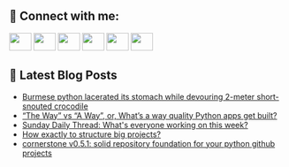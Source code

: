 ## 🔎 Connect with me:
[<img height="32" width="40" src="https://cdn.jsdelivr.net/npm/simple-icons@v5/icons/telegram.svg" />](https://t.me/bullbesh)
[<img height="32" width="40" src="https://cdn.jsdelivr.net/npm/simple-icons@v5/icons/vk.svg" />](https://vk.com/bullbesh)
[<img height="32" width="40" src="https://cdn.jsdelivr.net/npm/simple-icons@v5/icons/twitter.svg" />](https://twitter.com/bullbesh1)
[<img height="32" width="40" src="https://cdn.jsdelivr.net/npm/simple-icons@v5/icons/instagram.svg" />](https://www.instagram.com/bullbesh)
[<img height="32" width="40" src="https://cdn.jsdelivr.net/npm/simple-icons@v5/icons/reddit.svg" />](https://www.reddit.com/user/bullbesh)
[<img height="32" width="40" src="https://cdn.jsdelivr.net/npm/simple-icons@v5/icons/youtube.svg" />](https://www.youtube.com/channel/UCtfjRs6uzgq5mfm8S06WTcg)

## 📕 Latest Blog Posts
<!-- BLOG-POST-LIST:START -->
- [Burmese python lacerated its stomach while devouring 2-meter short-snouted crocodile](https://www.reddit.com/r/Python/comments/vfmldu/burmese_python_lacerated_its_stomach_while/)
- [“The Way” vs “A Way”, or, What’s a way quality Python apps get built?](https://www.reddit.com/r/Python/comments/vfj4ff/the_way_vs_a_way_or_whats_a_way_quality_python/)
- [Sunday Daily Thread: What&#39;s everyone working on this week?](https://www.reddit.com/r/Python/comments/vfinpj/sunday_daily_thread_whats_everyone_working_on/)
- [How exactly to structure big projects?](https://www.reddit.com/r/Python/comments/vfhxxn/how_exactly_to_structure_big_projects/)
- [cornerstone v0.5.1: solid repository foundation for your python github projects](https://www.reddit.com/r/Python/comments/vfgr06/cornerstone_v051_solid_repository_foundation_for/)
<!-- BLOG-POST-LIST:END -->
